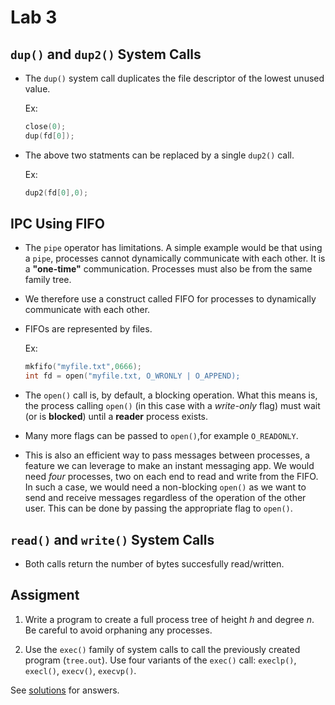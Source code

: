 # Lab 3

## `dup()` and `dup2()` System Calls

- The `dup()` system call duplicates the file descriptor of the lowest unused value.

    Ex: 
    ```C
    close(0);
    dup(fd[0]);
    ```
- The above two statments can be replaced by a single `dup2()` call.

    Ex:
    ```C
    dup2(fd[0],0);
    ```

## IPC Using FIFO

- The `pipe` operator has limitations. A simple example would be that using a `pipe`, processes cannot dynamically communicate with each other. It is a **"one-time"** communication. Processes must also be from the same family tree.
- We therefore use a construct called FIFO for processes to dynamically communicate with each other.
- FIFOs are represented by files.

    Ex:
    ```C
    mkfifo("myfile.txt",0666);
    int fd = open("myfile.txt, O_WRONLY | O_APPEND);
    ```
- The `open()` call is, by default, a blocking operation. What this means is, the process calling `open()` (in this case with a _write-only_ flag) must wait (or is **blocked**) until a **reader** process exists.
- Many more flags can be passed to `open()`,for example `O_READONLY`.
- This is also an efficient way to pass messages between processes, a feature we can leverage to make an instant messaging app. We would need _four_ processes, two on each end to read and write from the FIFO. In such a case, we would need a non-blocking `open()` as we want to send and receive messages regardless of the operation of the other user. This can be done by passing the appropriate flag to `open()`.

## `read()` and `write()` System Calls

- Both calls return the number of bytes succesfully read/written.

## Assigment

1. Write a program to create a full process tree of height _h_ and degree _n_. Be careful to avoid orphaning any processes.

2. Use the `exec()` family of system calls to call the previously created program (`tree.out`). Use four variants of the `exec()` call: `execlp()`, `execl()`, `execv()`, `execvp()`.

See [solutions](solutions.md) for answers.